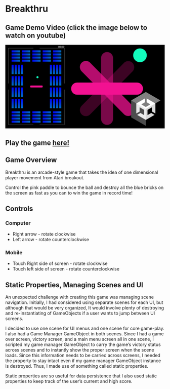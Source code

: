 # Breakthru
## Game Demo Video (click the image below to watch on youtube)
<a href="https://youtu.be/sHPxUBMjbvw" target="\_blank">
   <img src="https://github.com/BrosephB/Breakthru-Build/blob/main/breakthrough%20social%20media.png" alt="Breakthru demo video on youtube">
</a>

## Play the game <a href="https://dr-apple-games.itch.io/breakthru-2d" target="_blank">here!</a>

## Game Overview
Breakthru is an arcade-style game that takes the idea of one dimensional player movement from Atari breakout.

Control the pink paddle to bounce the ball and destroy all the blue bricks on the screen as fast as you can to win the game in record time! 

## Controls

### Computer
* Right arrow - rotate clockwise
* Left arrow - rotate counterclockwise

### Mobile
* Touch Right side of screen - rotate clockwise
* Touch left side of screen - rotate counterclockwise

## Static Properties, Managing Scenes and UI

An unexpected challenge with creating this game was managing scene navigation. Initially, I had considered using separate scenes for each UI, but although that would be very organized, It would involve plenty of destroying and re-instantiating of GameObjects if a user wants to jump between UI screens.

I decided to use one scene for UI menus and one scene for core game-play. I also had a Game Manager GameObject in both scenes. Since I had a game over screen, victory screen, and a main menu screen all in one scene, I scripted my game manager GameObject to carry the game’s victory status across scenes and to instantly show the proper screen when the scene loads. Since this information needs to be carried across screens, I needed the property to stay intact even if my game manager GameObject instance is destroyed. Thus, I made use of something called static properties.

Static properties are so useful for data persistence that I also used static properties to keep track of the user’s current and high score. 
